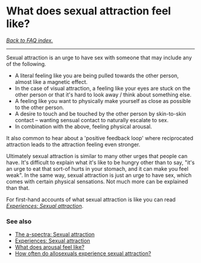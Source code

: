 # What does sexual attraction feel like?

[*Back to FAQ index.*](w/asexuality/faq)

---
Sexual attraction is an urge to have sex with someone that may include any of the following.

* A literal feeling like you are being pulled towards the other person, almost like a magnetic effect.
* In the case of visual attraction, a feeling like your eyes are stuck on the other person or that it's hard to look away / think about something else.
* A feeling like you want to physically make yourself as close as possible to the other person.
* A desire to touch and be touched by the other person by skin-to-skin contact – wanting sensual contact to naturally escalate to sex.
* In combination with the above, feeling physical arousal.

It also common to hear about a 'positive feedback loop' where reciprocated attraction leads to the attraction feeling even stronger.

Ultimately sexual attraction is similar to many other urges that people can have. It's difficult to explain what it's like to be hungry other than to say, "it's an urge to eat that sort-of hurts in your stomach, and it can make you feel weak". In the same way, sexual attraction is just an urge to have sex, which comes with certain physical sensations. Not much more can be explained than that.

For first-hand accounts of what sexual attraction is like you can read [*Experiences: Sexual attraction*](w/asexuality/experiences#wiki_sexual_attraction).

### See also

* [The a-spectra: Sexual attraction](w/asexuality/the_spectra#wiki_sexual_attraction)
* [Experiences: Sexual attraction](w/asexuality/experiences#wiki_sexual_attraction)
* [What does arousal feel like?](w/asexuality/faq/what_does_arousal_feel_like)
* [How often do allosexuals experience sexual attraction?](w/asexuality/faq/how_often_do_allos_get_attracted)